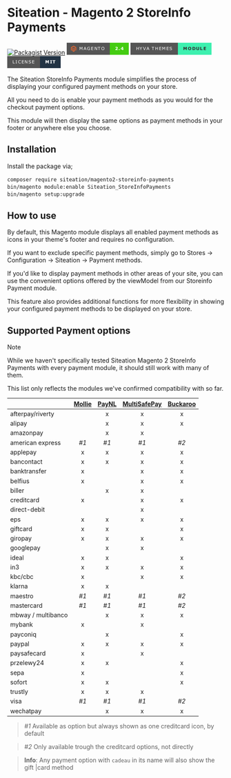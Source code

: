 # Siteation - Magento 2 StoreInfo Payments

[![Packagist Version](https://img.shields.io/packagist/v/siteation/magento2-storeinfo-payments?style=for-the-badge)](https://packagist.org/packages/siteation/magento2-storeinfo-payments)
![Supported Magento Versions](https://raw.githubusercontent.com/Siteation/.github/main/assets/badges/magento-2.4-support.png)
[![Hyvä Themes Module](https://raw.githubusercontent.com/Siteation/.github/main/assets/badges/hyva-module.png)](https://hyva.io/)
[![License](https://raw.githubusercontent.com/Siteation/.github/main/assets/badges/license.png)](https://github.com/Siteation/magento2-storeinfo-payments/blob/main/LICENSE)

The Siteation StoreInfo Payments module simplifies the process of displaying your configured payment methods on your store.

All you need to do is enable your payment methods as you would for the checkout payment options.

This module will then display the same options as payment methods in your footer or anywhere else you choose.

## Installation

Install the package via;

```bash
composer require siteation/magento2-storeinfo-payments
bin/magento module:enable Siteation_StoreInfoPayments
bin/magento setup:upgrade
```

## How to use

By default, this Magento module displays all enabled payment methods as icons in your theme's footer and requires no configuration.

If you want to exclude specific payment methods,
simply go to Stores → Configuration → Siteation → Payment methods.

If you'd like to display payment methods in other areas of your site,
you can use the convenient options offered by the viewModel from our Storeinfo Payment module.

This feature also provides additional functions for more flexibility in showing your configured payment methods to be displayed on your store.

## Supported Payment options

> [!NOTE]
> While we haven't specifically tested Siteation Magento 2 StoreInfo Payments with every payment module,
> it should still work with many of them.
>
> This list only reflects the modules we've confirmed compatibility with so far.

|                    | [Mollie] | [PayNL] | [MultiSafePay] | [Buckaroo] |
| ------------------ | :------: | :-----: | :------------: | :--------: |
| afterpay/riverty   |          |    x    |       x        |     x      |
| alipay             |          |    x    |       x        |     x      |
| amazonpay          |          |    x    |       x        |            |
| american express   |   _#1_   |  _#1_   |      _#1_      |    _#2_    |
| applepay           |    x     |    x    |       x        |     x      |
| bancontact         |    x     |    x    |       x        |     x      |
| banktransfer       |    x     |         |       x        |     x      |
| belfius            |    x     |         |       x        |     x      |
| biller             |          |    x    |       x        |            |
| creditcard         |    x     |         |       x        |     x      |
| direct-debit       |          |         |       x        |            |
| eps                |    x     |    x    |       x        |     x      |
| giftcard           |    x     |    x    |                |     x      |
| giropay            |    x     |    x    |       x        |     x      |
| googlepay          |          |    x    |       x        |            |
| ideal              |    x     |    x    |                |     x      |
| in3                |    x     |    x    |       x        |     x      |
| kbc/cbc            |    x     |         |       x        |     x      |
| klarna             |    x     |    x    |                |            |
| maestro            |   _#1_   |  _#1_   |      _#1_      |    _#2_    |
| mastercard         |   _#1_   |  _#1_   |      _#1_      |    _#2_    |
| mbway / multibanco |          |    x    |       x        |     x      |
| mybank             |    x     |         |       x        |            |
| payconiq           |          |    x    |                |     x      |
| paypal             |    x     |    x    |       x        |     x      |
| paysafecard        |    x     |         |       x        |            |
| przelewy24         |    x     |    x    |                |     x      |
| sepa               |    x     |         |                |     x      |
| sofort             |    x     |    x    |                |     x      |
| trustly            |    x     |    x    |       x        |            |
| visa               |   _#1_   |  _#1_   |      _#1_      |    _#2_    |
| wechatpay          |          |    x    |       x        |     x      |

> _#1_ Available as option but always shown as one creditcard icon, by default

> _#2_ Only available trough the creditcard options, not directly

> **Info**: Any payment option with `cadeau` in its name will also show the gift |card method

[Mollie]: https://github.com/mollie/magento2
[PayNL]: https://github.com/paynl/magento2-plugin
[MultiSafePay]: https://github.com/MultiSafepay/magento2
[Buckaroo]: https://github.com/buckaroo-it/Magento2

